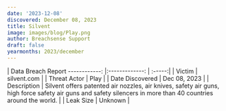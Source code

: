 ```yaml
---
date: '2023-12-08'
discovered: December 08, 2023
title: Silvent
image: images/blog/Play.png
author: Breachsense Support
draft: false
yearmonths: 2023/december
---
```



| Data Breach Report
------------:     |:-------------:    | :-----:|
| Victim      | silvent.com      | 
| Threat Actor      | Play      | 
| Date Discovered      | Dec 08, 2023      | 
| Description      | Silvent offers patented air nozzles, air knives, safety air guns, high force safety air guns and safety silencers in more than 40 countries around the world.      | 
| Leak Size      | Unknown      | 

